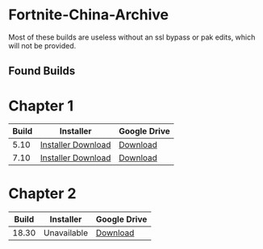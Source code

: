 # Fortnite-China-Archive
Most of these builds are useless without an ssl bypass or pak edits, which will not be provided.

## Found Builds


# Chapter 1
|     Build     |   Installer   |  Google Drive |
| ------------- |:-------------:| ------------- |
|     5.10      |[Installer Download](https://down.qq.com/Fortnite/dltools/0.0.0.93/Fortnite_2000196_1-0.0.0.93_20180801_1009.exe)| [Download](https://drive.google.com/file/d/1OcSXucBPTIm3_nnTLX_eUb5usalsdeok/view?usp=sharing) |
|     7.10      |[Installer Download](https://cdn.discordapp.com/attachments/1116141225989390517/1116141644488646716/RailGame_2000196_1-0.0.0.135_10018_tgod_signed.exe)| [Download](https://drive.google.com/file/d/1xAoICjEc0qVCARbh6v6xX1hq0b-yYjxU/view)|

# Chapter 2
|     Build     |   Installer   |  Google Drive |
| ------------- |:-------------:| ------------- |
|     18.30     |  Unavailable  | [Download](https://onedrive.live.com/?authkey=%21AIWZgmez9KVNC%5FA&id=D8E6B765E05E3EC2%212744&cid=D8E6B765E05E3EC2&parId=root&parQt=sharedby&o=OneUp)|
